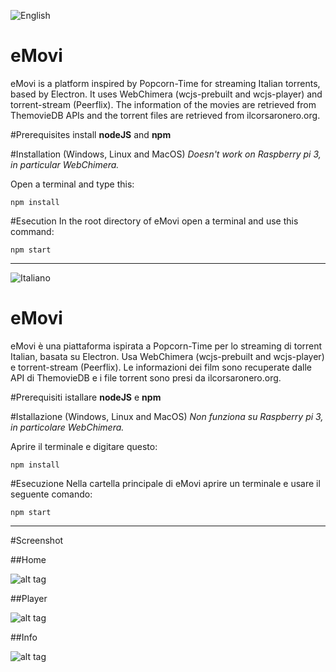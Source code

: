 ![English](https://img.shields.io/badge/language-English-brightgreen.svg)

# eMovi
eMovi is a platform inspired by Popcorn-Time for streaming Italian torrents, based by Electron. It uses WebChimera (wcjs-prebuilt and wcjs-player) and torrent-stream (Peerflix). The information of the movies are retrieved from ThemovieDB APIs and the torrent files are retrieved from ilcorsaronero.org.

#Prerequisites
install **nodeJS** and **npm**

#Installation (Windows, Linux and MacOS)
_Doesn't work on Raspberry pi 3, in particular WebChimera._

Open a terminal and type this:

`npm install`

#Esecution
In the root directory of eMovi open a terminal and use this command:

`npm start`

----------------------------------

![Italiano](https://img.shields.io/badge/lingua-Italiano-brightgreen.svg)

# eMovi
eMovi è una piattaforma  ispirata a Popcorn-Time per lo streaming di torrent Italian, basata su Electron. Usa WebChimera (wcjs-prebuilt and wcjs-player) e torrent-stream (Peerflix). Le informazioni dei film sono recuperate dalle API di ThemovieDB e i file torrent sono presi da ilcorsaronero.org.

#Prerequisiti
istallare **nodeJS** e **npm**

#Istallazione (Windows, Linux and MacOS)
_Non funziona su Raspberry pi 3, in particolare WebChimera._

Aprire il terminale e digitare questo:

`npm install`

#Esecuzione
Nella cartella principale di eMovi aprire un terminale e usare il seguente comando:

`npm start`


----------------------------------


#Screenshot

##Home

![alt tag](https://github.com/jacopo1395/eMovi/blob/master/screenshot/index.png)

##Player

![alt tag](https://github.com/jacopo1395/eMovi/blob/master/screenshot/player.png)

##Info


![alt tag](https://github.com/jacopo1395/eMovi/blob/master/screenshot/info.png)
